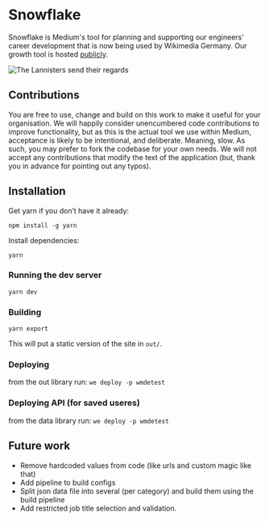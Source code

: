 # Snowflake

Snowflake is Medium's tool for planning and supporting our engineers' career development that is now being used by Wikimedia Germany. Our growth tool is hosted [publicly](https://wmde-wmdetest.wedeploy.io/).

![The Lannisters send their regards](https://i.imgur.com/zWaGa6O.png)

## Contributions

You are free to use, change and build on this work to make it useful for your organisation. We will happily consider
unencumbered code contributions to improve functionality, but as this is the actual tool we use within Medium, acceptance is likely to be intentional, and deliberate. Meaning, slow. As such, you may prefer to fork the codebase for your own needs. We will not accept any contributions that modify the text of the application (but, thank you in advance for pointing out any typos).

## Installation

Get yarn if you don’t have it already:

`npm install -g yarn`

Install dependencies:

`yarn`

### Running the dev server

`yarn dev`

### Building

`yarn export`

This will put a static version of the site in `out/`.

### Deploying
from the out library run: ```we deploy -p wmdetest```

### Deploying API (for saved useres)

from the data library run: ```we deploy -p wmdetest```

## Future work

* Remove hardcoded values from code (like urls and custom magic like that)
* Add pipeline to build configs
* Split json data file into several (per category) and build them using the build pipeline
* Add restricted job title selection and validation.
